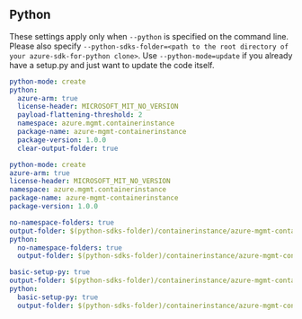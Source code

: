 ## Python

These settings apply only when `--python` is specified on the command line.
Please also specify `--python-sdks-folder=<path to the root directory of your azure-sdk-for-python clone>`.
Use `--python-mode=update` if you already have a setup.py and just want to update the code itself.

``` yaml $(python) && !$(track2)
python-mode: create
python:
  azure-arm: true
  license-header: MICROSOFT_MIT_NO_VERSION
  payload-flattening-threshold: 2
  namespace: azure.mgmt.containerinstance
  package-name: azure-mgmt-containerinstance
  package-version: 1.0.0
  clear-output-folder: true
```

``` yaml $(python) && $(track2)
python-mode: create
azure-arm: true
license-header: MICROSOFT_MIT_NO_VERSION
namespace: azure.mgmt.containerinstance
package-name: azure-mgmt-containerinstance
package-version: 1.0.0
```

``` yaml $(python) && $(python-mode) == 'update'
no-namespace-folders: true
output-folder: $(python-sdks-folder)/containerinstance/azure-mgmt-containerinstance/azure/mgmt/containerinstance
python:
  no-namespace-folders: true
  output-folder: $(python-sdks-folder)/containerinstance/azure-mgmt-containerinstance/azure/mgmt/containerinstance
```
``` yaml $(python) && $(python-mode) == 'create'
basic-setup-py: true
output-folder: $(python-sdks-folder)/containerinstance/azure-mgmt-containerinstance
python:
  basic-setup-py: true
  output-folder: $(python-sdks-folder)/containerinstance/azure-mgmt-containerinstance
```

